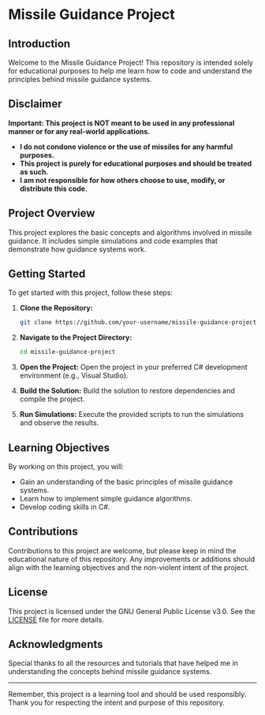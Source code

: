 # Missile Guidance Project

## Introduction
Welcome to the Missile Guidance Project! This repository is intended solely for educational purposes to help me learn how to code and understand the principles behind missile guidance systems.

## Disclaimer
**Important: This project is NOT meant to be used in any professional manner or for any real-world applications.**

- **I do not condone violence or the use of missiles for any harmful purposes.**
- **This project is purely for educational purposes and should be treated as such.**
- **I am not responsible for how others choose to use, modify, or distribute this code.**

## Project Overview
This project explores the basic concepts and algorithms involved in missile guidance. It includes simple simulations and code examples that demonstrate how guidance systems work.

## Getting Started
To get started with this project, follow these steps:

1. **Clone the Repository:**
   ```sh
   git clone https://github.com/your-username/missile-guidance-project.git
   ```
2. **Navigate to the Project Directory:**
   ```sh
   cd missile-guidance-project
   ```
3. **Open the Project:**
   Open the project in your preferred C# development environment (e.g., Visual Studio).

4. **Build the Solution:**
   Build the solution to restore dependencies and compile the project.

5. **Run Simulations:**
   Execute the provided scripts to run the simulations and observe the results.

## Learning Objectives
By working on this project, you will:
- Gain an understanding of the basic principles of missile guidance systems.
- Learn how to implement simple guidance algorithms.
- Develop coding skills in C#.

## Contributions
Contributions to this project are welcome, but please keep in mind the educational nature of this repository. Any improvements or additions should align with the learning objectives and the non-violent intent of the project.

## License
This project is licensed under the GNU General Public License v3.0. See the [LICENSE](LICENSE) file for more details.

## Acknowledgments
Special thanks to all the resources and tutorials that have helped me in understanding the concepts behind missile guidance systems.

---

Remember, this project is a learning tool and should be used responsibly. Thank you for respecting the intent and purpose of this repository.
